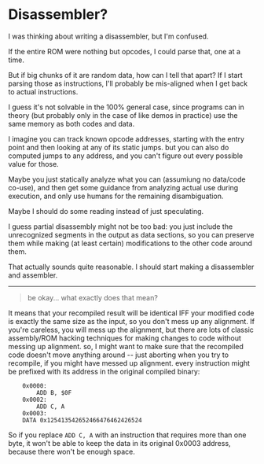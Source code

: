 # Disassembler?

I was thinking about writing a disassembler, but I'm confused.

If the entire ROM were nothing but opcodes, I could parse that, one at a time. 

But if big chunks of it are random data, how can I tell that apart? If I start parsing those as instructions, I'll probably be mis-aligned when I get back to actual instructions.

I guess it's not solvable in the 100% general case, since programs can in theory (but probably only in the case of like demos in practice) use the same memory as both codes and data.

I imagine you can track known opcode addresses, starting with the entry point and then looking at any of its static jumps. but you can also do computed jumps to any address, and you can't figure out every possible value for those.

Maybe you just statically analyze what you can (assumiung no data/code co-use), and then get some guidance from analyzing actual use during execution, and only use humans for the remaining disambiguation.

Maybe I should do some reading instead of just speculating.

I guess partial disassembly might not be too bad: you just include the unrecognized segments in the output as data sections, so you can preserve them while making (at least certain) modifications to the other code around them.

That actually sounds quite reasonable. I should start making a disassembler and assembler.

---

> be okay... what exactly does that mean?

It means that your recompiled result will be identical IFF your modified code is exactly the same size as the input, so you don't mess up any alignment. If you're careless, you will mess up the alignment, but there are lots of classic assembly/ROM hacking techniques for making changes to code without messing up alignment. so, I might want to make sure that the recompiled code doesn't move anything around  -- just aborting when you try to recompile, if you might have messed up alignment.
 every instruction might be prefixed with its address in the original compiled binary:

        0x0000:
            ADD B, $0F
        0x0002:
            ADD C, A
        0x0003:
        DATA 0x125413542652466476462426524

So if you replace `ADD C, A` with an instruction that requires more than one byte, it won't be able to keep the data in its original 0x0003 address, because there won't be enough space.
